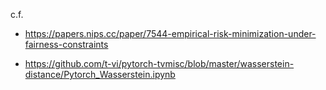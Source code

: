 c.f.
 
 * https://papers.nips.cc/paper/7544-empirical-risk-minimization-under-fairness-constraints
 
 * https://github.com/t-vi/pytorch-tvmisc/blob/master/wasserstein-distance/Pytorch_Wasserstein.ipynb

